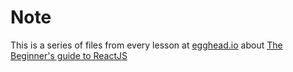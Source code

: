 # Note
This is a series of files from every lesson at [egghead.io](https://egghead.io) about [The Beginner's guide to ReactJS](https://egghead.io/courses/the-beginner-s-guide-to-reactjs)
